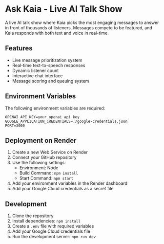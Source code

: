 # Ask Kaia - Live AI Talk Show

A live AI talk show where Kaia picks the most engaging messages to answer in front of thousands of listeners. Messages compete to be featured, and Kaia responds with both text and voice in real-time.

## Features

- Live message prioritization system
- Real-time text-to-speech responses
- Dynamic listener count
- Interactive chat interface
- Message scoring and queuing system

## Environment Variables

The following environment variables are required:

```env
OPENAI_API_KEY=your_openai_api_key
GOOGLE_APPLICATION_CREDENTIALS=./google-credentials.json
PORT=3000
```

## Deployment on Render

1. Create a new Web Service on Render
2. Connect your GitHub repository
3. Use the following settings:
   - Environment: Node
   - Build Command: `npm install`
   - Start Command: `npm start`
4. Add your environment variables in the Render dashboard
5. Add your Google Cloud credentials as a secret file

## Development

1. Clone the repository
2. Install dependencies: `npm install`
3. Create a `.env` file with required variables
4. Add your Google Cloud credentials file
5. Run the development server: `npm run dev` 